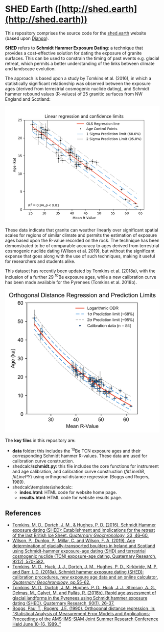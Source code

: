 # SHED Earth ([http://shed.earth](http://shed.earth))

This repository comprises the source code for the [shed.earth](http://shed.earth) website (based upon [Django](https://www.djangoproject.com/)). 

**SHED** refers to **Schmidt Hammer Exposure Dating**: a technique that provides a cost-effective solution for dating the exposure of granite surfaces. This can be used to constrain the timing of past events e.g. glacial retreat, which permits a better understanding of the links between climate and landscape evolution. 

The approach is based upon a study by Tomkins et al. (2016), in which a statistically significant relationship was observed between the exposure ages (derived from terrestrial cosmogenic nuclide dating), and Schmidt hammer rebound values (R-values) of 25 granitic surfaces from NW England and Scotland: 

<p align="center">
	<img width = "550" src="./images/curve.png"
</p>

These data indicate that granite can weather linearly over significant spatial scales for regions of similar climate and permits the estimation of exposure ages based upon the R-value recorded on the rock. The technique has been demonstrated to be of comparable accuracy to ages derived from terrestrial cosmogenic nuclide dating (Wilson et al. 2019), but without the significant expense that goes along with the use of such techniques, making it useful for researchers and students alike. 

This dataset has recently been updated by Tomkins et al. (2018a), with the inclusion of a further 29 <sup>10</sup>Be exposure ages, while a new calibration curve has been made available for the Pyrenees (Tomkins et al. 2018b).

<p align="center">
	<img width = "550" src="./images/Pyrenees.png"
</p>

The **key files** in this repository are:

- **data** folder: this includes the <sup>10</sup>Be TCN exposure ages and their corresponding Schmidt hammer R-values. These data are used for calibration curve construction.
- shedcalc/**schmidt.py**: this file includes the core functions for instrument and age calibration, and calibration curve construction (*fitLineGB*, *fitLinePY*) using orthogonal distance regression (Boggs and Rogers, 1989).    
- shedcalc\templates\shedcalc:
	- **index.html**: HTML code for website home page.
	- **results.html**: HTML code for website results page.
	
## References

- [Tomkins, M. D., Dortch, J. M., & Hughes, P. D. (2016). Schmidt Hammer exposure dating (SHED): Establishment and implications for the retreat of the last British Ice Sheet. *Quaternary Geochronology*, 33, 46–60.](https://doi.org/10.1016/j.quageo.2016.02.002)
- [Wilson, P., Dunlop, P., Millar, C. and Wilson, F. A. (2019). Age determination of glacially-transported boulders in Ireland and Scotland using Schmidt-hammer exposure-age dating (SHD) and terrestrial cosmogenic nuclide (TCN) exposure-age dating. Quaternary Research, 92(2), 570-582.](https://doi.org/10.1017/qua.2019.12)
- [Tomkins, M. D., Huck, J. J., Dortch, J. M., Hughes, P. D., Kirkbride, M. P. and Barr, I. D. (2018a). Schmidt hammer exposure dating (SHED): calibration procedures, new exposure age data and an online calculator. *Quaternary Geochronology*, pp.55-62.](https://doi.org/10.1016/j.quageo.2017.12.003)
- [Tomkins, M. D., Dortch, J. M., Hughes, P. D., Huck, J. J., Stimson, A. G., Delmas, M., Calvet, M. and Pallàs, R. (2018b). Rapid age assessment of glacial landforms in the Pyrenees using Schmidt hammer exposure dating (SHED). Quaternary Research, 90(1), 26-37.](https://doi.org/10.1017/qua.2018.12)
- [Boggs, Paul T., Rogers, J.E. (1990). Orthogonal distance regression, in: “Statistical Analysis of Measurement Error Models and Applications: Proceedings of the AMS-IMS-SIAM Joint Summer Research Conference Held June 10-16, 1989,.”](https://doi.org/10.6028/nist.ir.89-4197)
